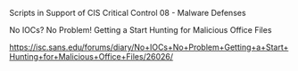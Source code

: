 Scripts in Support of CIS Critical Control 08  - Malware Defenses

No IOCs? No Problem! Getting a Start Hunting for Malicious Office Files

https://isc.sans.edu/forums/diary/No+IOCs+No+Problem+Getting+a+Start+Hunting+for+Malicious+Office+Files/26026/
